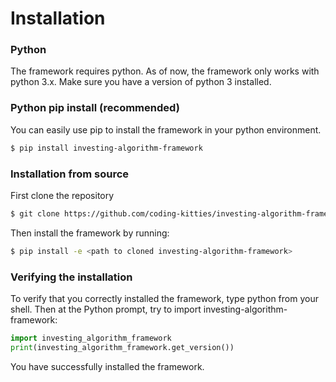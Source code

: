 # Installation

### Python
The framework requires python. As of now, the framework only works with python 3.x. Make sure
you have a version of python 3 installed.

### Python pip install (recommended)

You can easily use pip to install the framework in your python environment.

```sh
$ pip install investing-algorithm-framework
```

### Installation from source

First clone the repository
```sh
$ git clone https://github.com/coding-kitties/investing-algorithm-framework.git
```

Then install the framework by running:
```sh
$ pip install -e <path to cloned investing-algorithm-framework>
```

### Verifying the installation

To verify that you correctly installed the framework, type python from your shell. Then at the Python prompt,
try to import investing-algorithm-framework:

```python
import investing_algorithm_framework
print(investing_algorithm_framework.get_version())
```

You have successfully installed the framework.